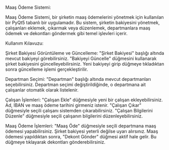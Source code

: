 Maaş Ödeme Sistemi:

Maaş Ödeme Sistemi, bir şirketin maaş ödemelerini yönetmek için kullanılan bir PyQt5 tabanlı bir uygulamadır. Bu sistem, şirketin bakiyesini yönetmek, 
çalışanları eklemek, çıkarmak veya düzenlemek, departmanlara maaş ödemek ve dekontları göndermek gibi temel işlevleri içerir.

Kullanım Kılavuzu:

Şirket Bakiyesi Görüntüleme ve Güncelleme:
"Şirket Bakiyesi" başlığı altında mevcut bakiyeyi görebilirsiniz.
"Bakiyeyi Güncelle" düğmesini kullanarak şirket bakiyesini güncelleyebilirsiniz. Yeni bakiyeyi girip düğmeye tıkladıktan sonra güncelleme işlemi gerçekleştirilir.

Departman Seçimi:
"Departman" başlığı altında mevcut departmanları seçebilirsiniz.
Departman seçimi değiştirildiğinde, o departmana ait çalışanlar otomatik olarak listelenir.

Çalışan İşlemleri:
"Çalışan Ekle" düğmesiyle yeni bir çalışan ekleyebilirsiniz. Ad, IBAN ve maaş ödeme tarihini girmeniz istenir.
"Çalışan Çıkar" düğmesiyle seçili çalışanı sistemden çıkarabilirsiniz.
"Çalışan Bilgilerini Düzenle" düğmesiyle seçili çalışanın bilgilerini düzenleyebilirsiniz.

Maaş Ödeme İşlemleri:
"Maaş Öde" düğmesiyle seçili departmana maaş ödemesi yapabilirsiniz. Şirket bakiyesi yeterli değilse uyarı alırsınız.
Maaş ödemesi yapıldıktan sonra, "Dekont Gönder" düğmesi aktif hale gelir. Bu düğmeye tıklayarak dekontları gönderebilirsiniz.
